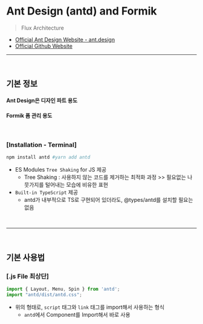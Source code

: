 # Ant Design (antd) and Formik
> Flux Architecture
* [Official Ant Design Website - ant.design](https://ant.design/)
* [Official Github Website](https://github.com/ant-design/ant-design/)

<hr>
<br>

## 기본 정보

#### Ant Design은 디자인 파트 용도
#### Formik 폼 관리 용도

<br>

### [Installation - Terminal]
```bash
npm install antd #yarn add antd
```
* ES Modules `Tree Shaking` for JS 제공
  * Tree Shaking : 사용하지 않는 코드를 제거하는 최적화 과정 >> 필요없는 나뭇가지를 털어내는 모습에 비유한 표현
* `Built-in TypeScript` 제공
  * antd가 내부적으로 TS로 구현되어 있더라도, @types/antd를 설치할 필요는 없음

<br>
<hr>
<br>

## 기본 사용법

#### 

### [.js File 최상단]
```js
import { Layout, Menu, Spin } from 'antd';
import "antd/dist/antd.css";
```
* 위의 형태로, `script` 태그와 `link` 태그를 import해서 사용하는 형식
  * `antd`에서 Component를 Import해서 바로 사용
